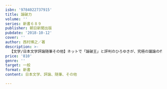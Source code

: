 ```yaml
---
isbn: '9784022737915'
title: 論破力
volume: ''
series: 新書６８９
publisher: 朝日新聞出版
pubdate: '2018-10-12'
cover: ''
author: 西村博之／著
description: >-
  【文学/日本文学評論随筆その他】ネットで「論破王」と評判のひろゆきが、究極の議論の作法全部明かす！　論理的な考え方のキホンから便利なキラーフレーズまで、ビジネスシーンから、日常のイライラまで完全対応。あなたも議論で世界を思い通りにしてみませんか？
price: '810'
genre: ''
target: 一般
format: 新書
content: 日本文学、評論、随筆、その他

---
```

